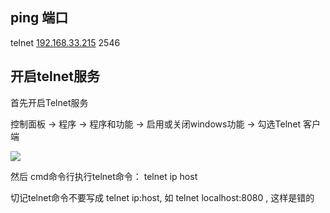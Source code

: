 ## ping 端口

telnet [192.168.33.215](http://192.168.33.215) 2546



## 开启telnet服务

首先开启Telnet服务

控制面板 -> 程序 -> 程序和功能 -> 启用或关闭windows功能 -> 勾选Telnet 客户端

![](https://img-blog.csdnimg.cn/3d8f1f6934c0442db4da23efd6e4ef7d.png?x-oss-process=image/watermark,type_d3F5LXplbmhlaQ,shadow_50,text_Q1NETiBA5a2m5rij5rij,size_20,color_FFFFFF,t_70,g_se,x_16)

然后 cmd命令行执行telnet命令： telnet ip host

切记telnet命令不要写成 telnet ip:host, 如 telnet localhost:8080 , 这样是错的

